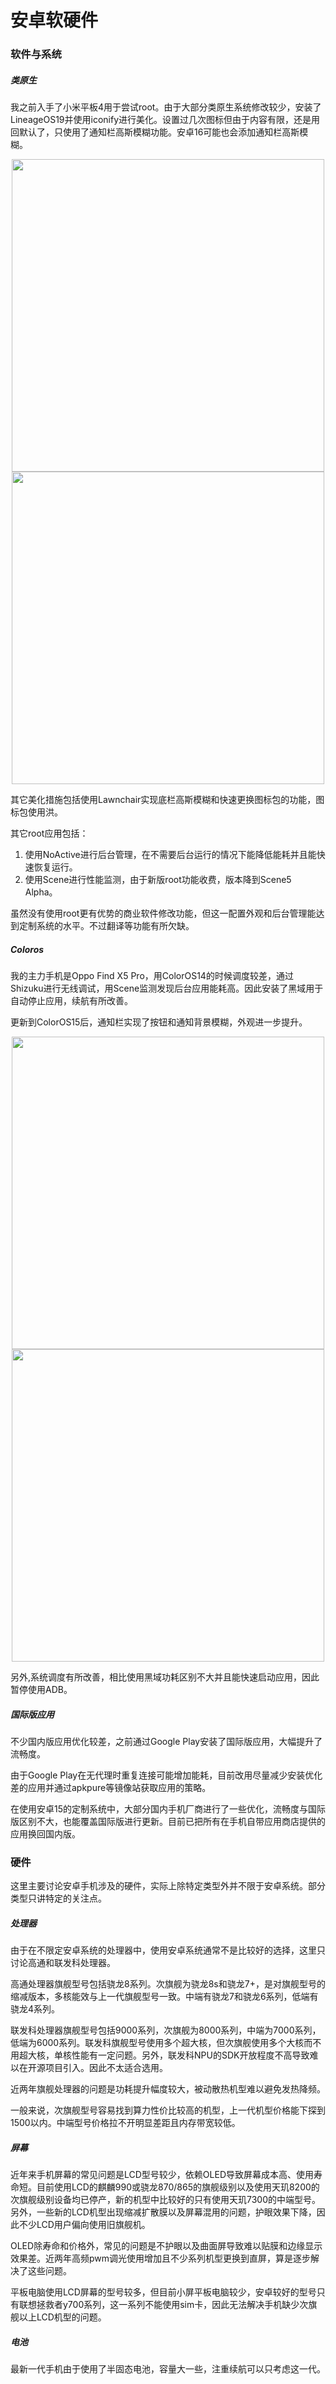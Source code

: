 # 安卓软硬件

### 软件与系统

##### 类原生

我之前入手了小米平板4用于尝试root。由于大部分类原生系统修改较少，安装了LineageOS19并使用iconify进行美化。设置过几次图标但由于内容有限，还是用回默认了，只使用了通知栏高斯模糊功能。安卓16可能也会添加通知栏高斯模糊。

<center class="half">
    <img src="https://github.com/Willian7004/Willian7004.github.io/blob/main/files/pinned/iconify1.jpeg?raw=true" width="500"/><img src="https://github.com/Willian7004/Willian7004.github.io/blob/main/files/pinned/iconify2.jpeg?raw=true" width="500"/>
</center>

其它美化措施包括使用Lawnchair实现底栏高斯模糊和快速更换图标包的功能，图标包使用洪。

其它root应用包括：
1. 使用NoActive进行后台管理，在不需要后台运行的情况下能降低能耗并且能快速恢复运行。
2. 使用Scene进行性能监测，由于新版root功能收费，版本降到Scene5 Alpha。

虽然没有使用root更有优势的商业软件修改功能，但这一配置外观和后台管理能达到定制系统的水平。不过翻译等功能有所欠缺。

##### Coloros

我的主力手机是Oppo Find X5 Pro，用ColorOS14的时候调度较差，通过Shizuku进行无线调试，用Scene监测发现后台应用能耗高。因此安装了黑域用于自动停止应用，续航有所改善。

更新到ColorOS15后，通知栏实现了按钮和通知背景模糊，外观进一步提升。

<center class="half">
    <img src="https://github.com/Willian7004/Willian7004.github.io/blob/main/files/pinned/coloros1.jpeg?raw=true" width="500"/><img src="https://github.com/Willian7004/Willian7004.github.io/blob/main/files/pinned/coloros2.jpeg?raw=true" width="500"/>
</center>

另外,系统调度有所改善，相比使用黑域功耗区别不大并且能快速启动应用，因此暂停使用ADB。

##### 国际版应用

不少国内版应用优化较差，之前通过Google Play安装了国际版应用，大幅提升了流畅度。

由于Google Play在无代理时重复连接可能增加能耗，目前改用尽量减少安装优化差的应用并通过apkpure等镜像站获取应用的策略。

在使用安卓15的定制系统中，大部分国内手机厂商进行了一些优化，流畅度与国际版区别不大，也能覆盖国际版进行更新。目前已把所有在手机自带应用商店提供的应用换回国内版。

### 硬件

这里主要讨论安卓手机涉及的硬件，实际上除特定类型外并不限于安卓系统。部分类型只讲特定的关注点。

##### 处理器

由于在不限定安卓系统的处理器中，使用安卓系统通常不是比较好的选择，这里只讨论高通和联发科处理器。

高通处理器旗舰型号包括骁龙8系列。次旗舰为骁龙8s和骁龙7+，是对旗舰型号的缩减版本，多核能效与上一代旗舰型号一致。中端有骁龙7和骁龙6系列，低端有骁龙4系列。

联发科处理器旗舰型号包括9000系列，次旗舰为8000系列，中端为7000系列，低端为6000系列。联发科旗舰型号使用多个超大核，但次旗舰使用多个大核而不用超大核，单核性能有一定问题。另外，联发科NPU的SDK开放程度不高导致难以在开源项目引入。因此不太适合选用。

近两年旗舰处理器的问题是功耗提升幅度较大，被动散热机型难以避免发热降频。

一般来说，次旗舰型号容易找到算力性价比较高的机型，上一代机型价格能下探到1500以内。中端型号价格拉不开明显差距且内存带宽较低。

##### 屏幕

近年来手机屏幕的常见问题是LCD型号较少，依赖OLED导致屏幕成本高、使用寿命短。目前使用LCD的麒麟990或骁龙870/865的旗舰级别以及使用天玑8200的次旗舰级别设备均已停产，新的机型中比较好的只有使用天玑7300的中端型号。另外，一些新的LCD机型出现缩减扩散膜以及屏幕混用的问题，护眼效果下降，因此不少LCD用户偏向使用旧旗舰机。

OLED除寿命和价格外，常见的问题是不护眼以及曲面屏导致难以贴膜和边缘显示效果差。近两年高频pwm调光使用增加且不少系列机型更换到直屏，算是逐步解决了这些问题。

平板电脑使用LCD屏幕的型号较多，但目前小屏平板电脑较少，安卓较好的型号只有联想拯救者y700系列，这一系列不能使用sim卡，因此无法解决手机缺少次旗舰以上LCD机型的问题。

##### 电池

最新一代手机由于使用了半固态电池，容量大一些，注重续航可以只考虑这一代。
